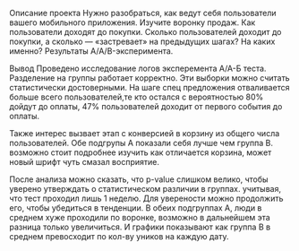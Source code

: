 Описание проекта
Нужно разобраться, как ведут себя пользователи вашего мобильного приложения. 
Изучите воронку продаж. 
Как пользователи доходят до покупки. 
Сколько пользователей доходит до покупки, а сколько — «застревает» на предыдущих шагах? На каких именно?
Результаты A/A/B-эксперимента. 



Вывод
Проведено исследование логов эксперемента А/А-Б теста. Разделение на группы работает корректно. Эти выборки можно считать статистически достоверными. На шаге спец предложения отваливается больше всего пользователей,те кто остался с вероятностью 80% дойдут до оплаты, 47% пользователей доходит от первого события до оплаты.

Также интерес вызвает этап с конверсией в корзину из общего числа пользователей. Обе подгрупы А показали себя лучше чем группа В. возможно стоит подробнее изучить как отличается корзина, может новый шрифт чуть смазал восприятие.

После анализа можно сказать, что p-value слишком велико, чтобы уверено утверждать о статистическом различии в группах. учитывая, что тест проходил лишь 1 неделю. Для уверености можно продолжить его, чтобы убедиться в тенденции. В обеих подгруппах А, люди в среднем хуже проходили по воронке, возможно в дальнейшем эта разница только увеличиться. И графики показывают как группа В в среднем превосходит по кол-ву уников на каждую дату.
